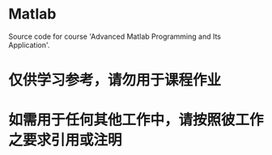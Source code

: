 # Matlab
Source code for course 'Advanced Matlab Programming and Its Application'.

# 仅供学习参考，请勿用于课程作业
# 如需用于任何其他工作中，请按照彼工作之要求引用或注明
